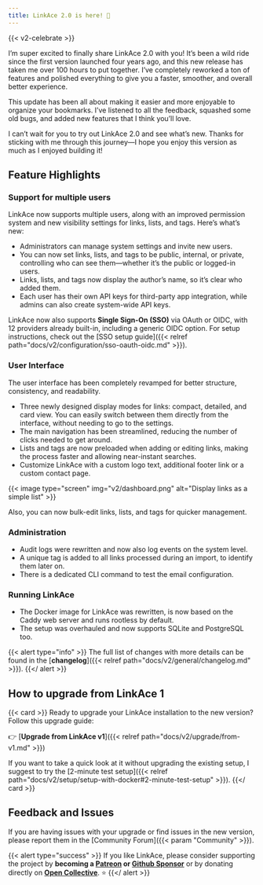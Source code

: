 ```yaml
---
title: LinkAce 2.0 is here! 🥳
---
```


{{< v2-celebrate >}}

I’m super excited to finally share LinkAce 2.0 with you! It’s been a wild ride since the first version launched four years ago, and this new release has taken me over 100 hours to put together. I’ve completely reworked a ton of features and polished everything to give you a faster, smoother, and overall better experience.

This update has been all about making it easier and more enjoyable to organize your bookmarks. I’ve listened to all the feedback, squashed some old bugs, and added new features that I think you’ll love.

I can’t wait for you to try out LinkAce 2.0 and see what’s new. Thanks for sticking with me through this journey—I hope you enjoy this version as much as I enjoyed building it!

## Feature Highlights

### Support for multiple users

LinkAce now supports multiple users, along with an improved permission system and new visibility settings for links, lists, and tags. Here’s what’s new:

- Administrators can manage system settings and invite new users.
- You can now set links, lists, and tags to be public, internal, or private, controlling who can see them—whether it’s the public or logged-in users.
- Links, lists, and tags now display the author’s name, so it’s clear who added them.
- Each user has their own API keys for third-party app integration, while admins can also create system-wide API keys.

LinkAce now also supports **Single Sign-On (SSO)** via OAuth or OIDC, with 12 providers already built-in, including a generic OIDC option. For setup instructions, check out the [SSO setup guide]({{< relref path="docs/v2/configuration/sso-oauth-oidc.md" >}}).

### User Interface

The user interface has been completely revamped for better structure, consistency, and readability.

- Three newly designed display modes for links: compact, detailed, and card view. You can easily switch between them directly from the interface, without needing to go to the settings.
- The main navigation has been streamlined, reducing the number of clicks needed to get around.
- Lists and tags are now preloaded when adding or editing links, making the process faster and allowing near-instant searches.
- Customize LinkAce with a custom logo text, additional footer link or a custom contact page.

{{< image type="screen" img="v2/dashboard.png" alt="Display links as a simple list" >}}

Also, you can now bulk-edit links, lists, and tags for quicker management.

### Administration

- Audit logs were rewritten and now also log events on the system level.
- A unique tag is added to all links processed during an import, to identify them later on.
- There is a dedicated CLI command to test the email configuration.

### Running LinkAce

- The Docker image for LinkAce was rewritten, is now based on the Caddy web server and runs rootless by default.
- The setup was overhauled and now supports SQLite and PostgreSQL too.

{{< alert type="info" >}}
The full list of changes with more details can be found in the [**changelog**]({{< relref path="docs/v2/general/changelog.md" >}}).
{{</ alert >}}

## How to upgrade from LinkAce 1

{{< card >}}
Ready to upgrade your LinkAce installation to the new version? Follow this upgrade guide:

👉 [**Upgrade from LinkAce v1**]({{< relref path="docs/v2/upgrade/from-v1.md" >}})

If you want to take a quick look at it without upgrading the existing setup, I suggest to try the [2-minute test setup]({{< relref path="docs/v2/setup/setup-with-docker#2-minute-test-setup" >}}).
{{</ card >}}

## Feedback and Issues

If you are having issues with your upgrade or find issues in the new version, please report them in the [Community Forum]({{< param "Community" >}}).

{{< alert type="success" >}}
If you like LinkAce, please consider supporting the project by **becoming a [Patreon](https://www.patreon.com/Kovah)
or [Github Sponsor](https://github.com/sponsors/Kovah)** or by donating directly on **[Open Collective](https://opencollective.com/linkace)**. ⭐️
{{</ alert >}}
